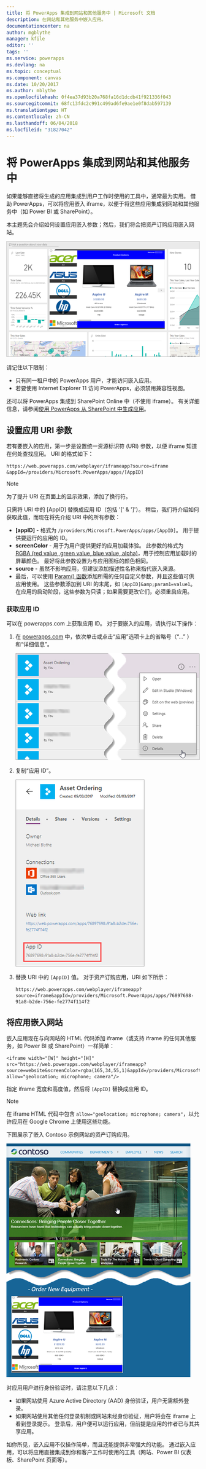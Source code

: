 ```yaml
---
title: 将 PowerApps 集成到网站和其他服务中 | Microsoft 文档
description: 在网站和其他服务中嵌入应用。
documentationcenter: na
author: mgblythe
manager: kfile
editor: ''
tags: ''
ms.service: powerapps
ms.devlang: na
ms.topic: conceptual
ms.component: canvas
ms.date: 10/20/2017
ms.author: mblythe
ms.openlocfilehash: 0f4ea37d93b20a768fa16d1dcdb41f921336f043
ms.sourcegitcommit: 68fc13fdc2c991c499ad6fe9ae1e0f8dab597139
ms.translationtype: HT
ms.contentlocale: zh-CN
ms.lasthandoff: 06/04/2018
ms.locfileid: "31827042"
---
```

# <a name="integrate-powerapps-into-websites-and-other-services"></a>将 PowerApps 集成到网站和其他服务中
如果能够直接将生成的应用集成到用户工作时使用的工具中，通常最为实用。 借助 PowerApps，可以将应用嵌入 iframe，以便于将这些应用集成到网站和其他服务中（如 Power BI 或 SharePoint）。

本主题先会介绍如何设置应用嵌入参数；然后，我们将会把资产订购应用嵌入网站。

![嵌入了应用的 Power BI 仪表板](./media/embed-apps-dev/embed-dashboard.png)

请记住以下限制：

* 只有同一租户中的 PowerApps 用户，才能访问嵌入应用。
* 若要使用 Internet Explorer 11 访问 PowerApps，必须禁用兼容性视图。

还可以将 PowerApps 集成到 SharePoint Online 中（不使用 iframe）。 有关详细信息，请参阅[使用 PowerApps 从 SharePoint 中生成应用](../canvas-apps/generate-app-from-sharepoint-list-interface.md)。

## <a name="set-uri-parameters-for-your-app"></a>设置应用 URI 参数
若有要嵌入的应用，第一步是设置统一资源标识符 (URI) 参数，以便 iframe 知道在何处查找应用。 URI 的格式如下：

```
https://web.powerapps.com/webplayer/iframeapp?source=iframe
&appId=/providers/Microsoft.PowerApps/apps/[AppID]
```

> [!NOTE]
> 为了提升 URI 在页面上的显示效果，添加了换行符。

只需将 URI 中的 [AppID] 替换成应用 ID（包括 '[' & ']'）。 稍后，我们将介绍如何获取此值，而现在将先介绍 URI 中的所有参数：

* **[appID]** - 格式为 `/providers/Microsoft.PowerApps/apps/[AppID]`。 用于提供要运行的应用的 ID。
* **screenColor** - 用于为用户提供更好的应用加载体验。 此参数的格式为 [RGBA (red value, green value, blue value, alpha)](../canvas-apps/functions/function-colors.md)，用于控制应用加载时的屏幕颜色。 最好将此参数设置为与应用图标的颜色相同。
* **source** - 虽然不影响应用，但建议添加描述性名称来指代嵌入来源。
* 最后，可以使用 [Param() 函数](../canvas-apps/functions/function-param.md)添加所需的任何自定义参数，并且这些值可供应用使用。 这些参数添加到 URI 的末尾，如 `[AppID]&amp;param1=value1`。 在应用的启动阶段，这些参数为只读；如果需要更改它们，必须重启应用。

### <a name="get-the-app-id"></a>获取应用 ID
可以在 powerapps.com 上获取应用 ID。 对于要嵌入的应用，请执行以下操作：

1. 在 [powerapps.com](https://powerapps.microsoft.com) 中，依次单击或点击“应用”选项卡上的省略号（“...” ）和“详细信息”。
   
    ![转到应用详细信息](./media/embed-apps-dev/details.png)
2. 复制“应用 ID”。
   
    ![从“详细信息”中复制应用 ID](./media/embed-apps-dev/app-id.png)
3. 替换 URI 中的 `[AppID]` 值。 对于资产订购应用，URI 如下所示：
   
    ```
    https://web.powerapps.com/webplayer/iframeapp?source=iframe&appId=/providers/Microsoft.PowerApps/apps/76897698-91a8-b2de-756e-fe2774f114f2
    ```

## <a name="embed-your-app-in-a-website"></a>将应用嵌入网站
嵌入应用现在与向网站的 HTML 代码添加 iframe（或支持 iframe 的任何其他服务，如 Power BI 或 SharePoint）一样简单：

```
<iframe width="[W]" height="[H]" src="https://web.powerapps.com/webplayer/iframeapp?source=website&screenColor=rgba(165,34,55,1)&appId=/providers/Microsoft.PowerApps/apps/[AppID]" allow="geolocation; microphone; camera"/>
```

指定 iframe 宽度和高度值，然后将 `[AppID]` 替换成应用 ID。

> [!NOTE]
> 在 iframe HTML 代码中包含 `allow="geolocation; microphone; camera"`，以允许应用在 Google Chrome 上使用这些功能。

下图展示了嵌入 Contoso 示例网站的资产订购应用。

![嵌入了应用的 Contoso 网站](./media/embed-apps-dev/contoso-website.png)

对应用用户进行身份验证时，请注意以下几点：

* 如果网站使用 Azure Active Directory (AAD) 身份验证，用户无需额外登录。
* 如果网站使用其他任何登录机制或网站未经身份验证，用户将会在 iframe 上看到登录提示。 登录后，用户便可以运行应用，但前提是应用的作者已与其共享应用。

如你所见，嵌入应用不仅操作简单，而且还能提供非常强大的功能。 通过嵌入应用，可以将应用直接集成到你和客户工作时使用的工具（网站、Power BI 仪表板、SharePoint 页面等）。

